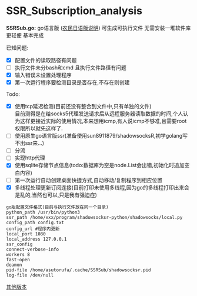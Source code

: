 # SSR_Subscription_analysis
**SSRSub.go:** go语言版 ([农民日语版说明](https://github.com/Asutorufa/SSRSubscriptionDecode/blob/master/readme_jp.md)) 可生成可执行文件 无需安装一堆软件库 更轻便 基本完成  
  
已知问题:  
- [x]  配置文件的读取路径有问题  
- [ ] 执行文件未分bash和cmd 且执行文件路径有问题  
- [x] 输入错误未设置处理程序  
- [x] 第一次运行程序要检测目录是否存在,不存在则创建  

Todo:  
- [x] 使用tcp延迟检测(目前还没有整合到文件中,只有单独的文件)  
   目前测得是在给socks5代理发送请求后从远程服务器读取数据的时间,个人认为这样更接近实际的使用情况,本来想用icmp,有人说icmp不够准,且需要root权限所以就先这样了.   
- [ ] 使用原生go语言版ssr(准备使用sun8911879/shadowsocksR,初学golang写不出ssr来...)  
- [ ] 分流  
- [ ] 实现http代理  
- [x] 使用sqlite存储节点信息(todo:数据库为空是node.List会出错,初始化时追加空白内容)  
- [ ] 第一次运行自动创建桌面快捷方式,自动移动/复制程序到相应位置
- [x] 多线程处理更新订阅连接(目前打印未使用多线程,因为go的多线程打印出来会是乱的,当然也可以,只是我有强迫症)
```
go版配置文件格式(目前与执行文件放在同一个目录)
python_path /usr/bin/python3
ssr_path /home/xxx/program/shadowsocksr-python/shadowsocks/local.py
config_path config.txt
config_url #程序内更新
local_port 1080
local_address 127.0.0.1
ssr_config 
connect-verbose-info
workers 8
fast-open
deamon
pid-file /home/asutorufa/.cache/SSRSub/shadowsocksr.pid
log-file /dev/null
```

[其他版本](https://github.com/Asutorufa/SSRSubscriptionDecode/blob/master/readme_others.md) 
